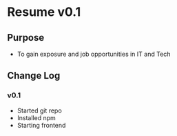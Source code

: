 # Resume v0.1
## Purpose
* To gain exposure and job opportunities in IT and Tech
## Change Log
### v0.1 
* Started git repo
* Installed npm
* Starting frontend 